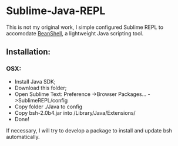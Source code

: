 # Sublime-Java-REPL

This is not my original work, I simple configured Sublime REPL to accomodate [BeanShell](http://www.beanshell.org), a lightweight Java scripting tool.

## Installation:

### OSX:

- Install Java SDK;
- Download this folder;
- Open Sublime Text: Preference ->Browser Packages... ->SublimeREPL/config
- Copy folder ./Java to config
- Copy bsh-2.0b4.jar into /Library/Java/Extensions/
- Done!

If necessary, I will try to develop a package to install and update bsh automatically.

